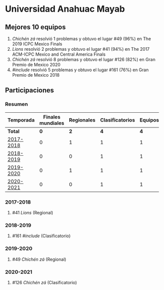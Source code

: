---
---

# Universidad Anahuac Mayab

## Mejores 10 equipos

1. _Chichén <int> zá_ resolvió 1 problemas y obtuvo el lugar #49 (96%) en The 2019 ICPC Mexico Finals
1. _Lions_ resolvió 2 problemas y obtuvo el lugar #41 (94%) en The 2017 ACM-ICPC Mexico and Central America Finals
1. _Chichén <int> zá_ resolvió 8 problemas y obtuvo el lugar #126 (82%) en Gran Premio de Mexico 2020
1. _#include <BAD>_ resolvió 5 problemas y obtuvo el lugar #161 (76%) en Gran Premio de Mexico 2018

## Participaciones

### Resumen

| Temporada | Finales mundiales | Regionales | Clasificatorios | Equipos |
| --- | --- | --- | --- | --- |
| **Total** | **0** | **2** | **4** | **4** |
| [2017-2018](#2017-2018) | 0 | 1 | 1 | 1 |
| [2018-2019](#2018-2019) | 0 | 0 | 1 | 1 |
| [2019-2020](#2019-2020) | 0 | 1 | 1 | 1 |
| [2020-2021](#2020-2021) | 0 | 0 | 1 | 1 |

### 2017-2018

1. #41 _Lions_ (Regional)

### 2018-2019

1. #161 _#include <BAD>_ (Clasificatorio)

### 2019-2020

1. #49 _Chichén <int> zá_ (Regional)

### 2020-2021

1. #126 _Chichén <int> zá_ (Clasificatorio)



